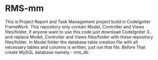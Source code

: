 # RMS-mm
This is Project Report and Task Management project build in CodeIgniter FrameWork. This repository only contain Model, Controller and Views files/folder, if anyone want to
use this code just download CodeIgniter 3.*.* and replace Model, Controller and Views files/folder with these repository files/folder.
In Model folder the database table creation file with all necessary tables and columns is written, just run that file. 
Before That create MySQL database namely:- rms_db.

